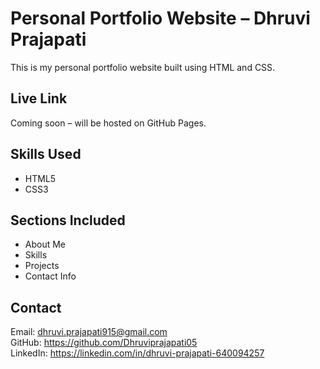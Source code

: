 # Personal Portfolio Website – Dhruvi Prajapati

This is my personal portfolio website built using HTML and CSS.

##  Live Link
Coming soon – will be hosted on GitHub Pages.

## Skills Used
- HTML5
- CSS3

## Sections Included
- About Me
- Skills
- Projects
- Contact Info

##  Contact
Email: dhruvi.prajapati915@gmail.com  
GitHub: https://github.com/Dhruviprajapati05  
LinkedIn: https://linkedin.com/in/dhruvi-prajapati-640094257
